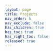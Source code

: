 ```yaml
---
layout: page
title: Projects
nav_order: 6
nav_exclude: false
has_children: true
has_toc: true
has_right_toc: false
released: true
---
```


<!-- TODO -->